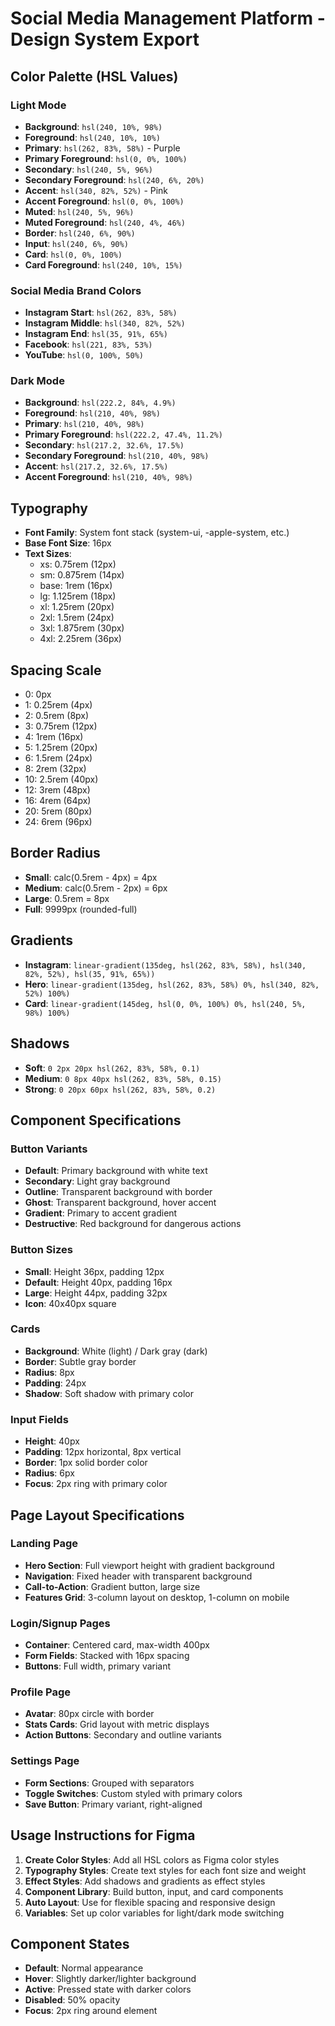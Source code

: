 # Social Media Management Platform - Design System Export

## Color Palette (HSL Values)

### Light Mode
- **Background**: `hsl(240, 10%, 98%)`
- **Foreground**: `hsl(240, 10%, 10%)`
- **Primary**: `hsl(262, 83%, 58%)` - Purple
- **Primary Foreground**: `hsl(0, 0%, 100%)`
- **Secondary**: `hsl(240, 5%, 96%)`
- **Secondary Foreground**: `hsl(240, 6%, 20%)`
- **Accent**: `hsl(340, 82%, 52%)` - Pink
- **Accent Foreground**: `hsl(0, 0%, 100%)`
- **Muted**: `hsl(240, 5%, 96%)`
- **Muted Foreground**: `hsl(240, 4%, 46%)`
- **Border**: `hsl(240, 6%, 90%)`
- **Input**: `hsl(240, 6%, 90%)`
- **Card**: `hsl(0, 0%, 100%)`
- **Card Foreground**: `hsl(240, 10%, 15%)`

### Social Media Brand Colors
- **Instagram Start**: `hsl(262, 83%, 58%)`
- **Instagram Middle**: `hsl(340, 82%, 52%)`
- **Instagram End**: `hsl(35, 91%, 65%)`
- **Facebook**: `hsl(221, 83%, 53%)`
- **YouTube**: `hsl(0, 100%, 50%)`

### Dark Mode
- **Background**: `hsl(222.2, 84%, 4.9%)`
- **Foreground**: `hsl(210, 40%, 98%)`
- **Primary**: `hsl(210, 40%, 98%)`
- **Primary Foreground**: `hsl(222.2, 47.4%, 11.2%)`
- **Secondary**: `hsl(217.2, 32.6%, 17.5%)`
- **Secondary Foreground**: `hsl(210, 40%, 98%)`
- **Accent**: `hsl(217.2, 32.6%, 17.5%)`
- **Accent Foreground**: `hsl(210, 40%, 98%)`

## Typography
- **Font Family**: System font stack (system-ui, -apple-system, etc.)
- **Base Font Size**: 16px
- **Text Sizes**:
  - xs: 0.75rem (12px)
  - sm: 0.875rem (14px)
  - base: 1rem (16px)
  - lg: 1.125rem (18px)
  - xl: 1.25rem (20px)
  - 2xl: 1.5rem (24px)
  - 3xl: 1.875rem (30px)
  - 4xl: 2.25rem (36px)

## Spacing Scale
- 0: 0px
- 1: 0.25rem (4px)
- 2: 0.5rem (8px)
- 3: 0.75rem (12px)
- 4: 1rem (16px)
- 5: 1.25rem (20px)
- 6: 1.5rem (24px)
- 8: 2rem (32px)
- 10: 2.5rem (40px)
- 12: 3rem (48px)
- 16: 4rem (64px)
- 20: 5rem (80px)
- 24: 6rem (96px)

## Border Radius
- **Small**: calc(0.5rem - 4px) = 4px
- **Medium**: calc(0.5rem - 2px) = 6px
- **Large**: 0.5rem = 8px
- **Full**: 9999px (rounded-full)

## Gradients
- **Instagram**: `linear-gradient(135deg, hsl(262, 83%, 58%), hsl(340, 82%, 52%), hsl(35, 91%, 65%))`
- **Hero**: `linear-gradient(135deg, hsl(262, 83%, 58%) 0%, hsl(340, 82%, 52%) 100%)`
- **Card**: `linear-gradient(145deg, hsl(0, 0%, 100%) 0%, hsl(240, 5%, 98%) 100%)`

## Shadows
- **Soft**: `0 2px 20px hsl(262, 83%, 58%, 0.1)`
- **Medium**: `0 8px 40px hsl(262, 83%, 58%, 0.15)`
- **Strong**: `0 20px 60px hsl(262, 83%, 58%, 0.2)`

## Component Specifications

### Button Variants
- **Default**: Primary background with white text
- **Secondary**: Light gray background
- **Outline**: Transparent background with border
- **Ghost**: Transparent background, hover accent
- **Gradient**: Primary to accent gradient
- **Destructive**: Red background for dangerous actions

### Button Sizes
- **Small**: Height 36px, padding 12px
- **Default**: Height 40px, padding 16px
- **Large**: Height 44px, padding 32px
- **Icon**: 40x40px square

### Cards
- **Background**: White (light) / Dark gray (dark)
- **Border**: Subtle gray border
- **Radius**: 8px
- **Padding**: 24px
- **Shadow**: Soft shadow with primary color

### Input Fields
- **Height**: 40px
- **Padding**: 12px horizontal, 8px vertical
- **Border**: 1px solid border color
- **Radius**: 6px
- **Focus**: 2px ring with primary color

## Page Layout Specifications

### Landing Page
- **Hero Section**: Full viewport height with gradient background
- **Navigation**: Fixed header with transparent background
- **Call-to-Action**: Gradient button, large size
- **Features Grid**: 3-column layout on desktop, 1-column on mobile

### Login/Signup Pages
- **Container**: Centered card, max-width 400px
- **Form Fields**: Stacked with 16px spacing
- **Buttons**: Full width, primary variant

### Profile Page
- **Avatar**: 80px circle with border
- **Stats Cards**: Grid layout with metric displays
- **Action Buttons**: Secondary and outline variants

### Settings Page
- **Form Sections**: Grouped with separators
- **Toggle Switches**: Custom styled with primary colors
- **Save Button**: Primary variant, right-aligned

## Usage Instructions for Figma

1. **Create Color Styles**: Add all HSL colors as Figma color styles
2. **Typography Styles**: Create text styles for each font size and weight
3. **Effect Styles**: Add shadows and gradients as effect styles
4. **Component Library**: Build button, input, and card components
5. **Auto Layout**: Use for flexible spacing and responsive design
6. **Variables**: Set up color variables for light/dark mode switching

## Component States
- **Default**: Normal appearance
- **Hover**: Slightly darker/lighter background
- **Active**: Pressed state with darker colors
- **Disabled**: 50% opacity
- **Focus**: 2px ring around element